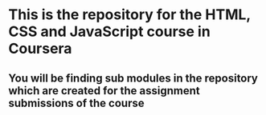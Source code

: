 # This is the repository for the HTML, CSS and JavaScript course in Coursera

## You will be finding sub modules in the repository which are created for the assignment submissions of the course
